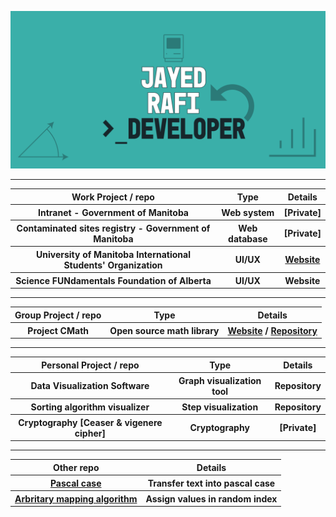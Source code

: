 <a href ="https://github.com/JayedRafiProjects"><img src="https://github.com/JayedRafiProjects/JayedRafiProjects/blob/main/poster.png" alt="cover"></a>
<hr>
<table align="center">
  <tr>
    <th> Work Project / repo </th>
    <th> Type </th>
    <th> Details </th>
  </tr>
    <tr>
    <th> Intranet - Government of Manitoba </th>
    <th> Web system </th>
    <th> [Private] </th>
  </tr>
    <tr>
    <th> Contaminated sites registry - Government of Manitoba </th>
    <th> Web database </th>
    <th> [Private] </th>
  </tr>
   <tr>
    <th> University of Manitoba International Students' Organization </th>
    <th> UI/UX </th>
     <th> <a href="https://www.umiso.ca/">Website</a> </th>
  </tr>
   <tr>
    <th> Science FUNdamentals Foundation of Alberta </th>
    <th> UI/UX </th>
    <th> Website </th>
  </tr>
  </table>
  <hr>
  <table align="center">
  <tr>
    <th> Group Project / repo </th>
    <th> Type </th>
    <th> Details </th>
  </tr>
  <tr>
    <th> Project CMath </th>
    <th> Open source math library </th>
    <th> <a href="https://jayedrafiprojects.github.io/cmath.c/">Website</a> / <a href="https://github.com/JayedRafiProjects/cmath.c">Repository</a> </th>
  </tr>
  </table>
  <hr>
  <table align="center">
  <tr>
    <th> Personal Project / repo </th>
    <th> Type </th>
    <th> Details </th>
  </tr>
  <tr>
    <th> Data Visualization Software </th>
    <th> Graph visualization tool </th>
    <th> Repository </th>
  </tr>
  <tr>
    <th> Sorting algorithm visualizer </th>
    <th> Step visualization </th>
    <th> Repository </th>
  </tr>
  <tr>
    <th> Cryptography [Ceaser & vigenere cipher] </th>
    <th> Cryptography </th>
    <th> [Private] </th>
  </tr>
  </table>
<hr>
<table>
  <tr>
    <th> Other repo </th>
    <th> Details </th>
  </tr>
  <tr>
    <th> <a href="https://github.com/JayedRafiProjects/pascal_case_for_usual_texts">Pascal case</a> </th>
    <th> Transfer text into pascal case </th>
  </tr>
  <tr>
    <th> <a href="https://github.com/JayedRafiProjects/arbritary_mapping_algorithm">Arbritary mapping algorithm</a> </th>
    <th> Assign values in random index </th>
  </tr>
  </table>
